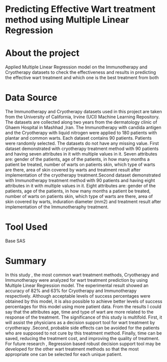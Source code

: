 # Predicting Effective Wart treatment method using Multiple Linear Regression

# About the project

Applied Multiple Linear Regression model on the Immunotherapy and Cryotherapy datasets to check the effectiveness and results in predicting the effective wart treatment and which one is the best treatment from both 

# Data Source

The Immunotherapy and Cryotherapy datasets used in this project are taken from the University of California, Irvine (UCI) Machine Learning Repository. The datasets are collected along two years from the dermatology clinic of Ghaem Hospital in Mashhad ,Iran. The Immunotherapy with candida antigen and the Cryotherapy  with liquid nitrogen were applied to 180 patients with plantar and common warts. Each dataset contains 90 patients. Patients were randomly selected. The datasets do not have any missing value.
First dataset demonstrated with cryotherapy treatment method with 90 patients and having seven attributes in it with multiple values in it. Seven attributes are: gender of the patients, age of the patients, in how many months a patient be treated, number of warts on patients skin, which type of warts are there, area of skin covered by warts and treatment result after implementation of the cryotherapy treatment.Second dataset demonstrated with Immunotherapy treatment method with 90 patients and having eight attributes in it with multiple values in it. Eight attributes are: gender of the patients, age of the patients, in how many months a patient be treated, number of warts on patients skin, which type of warts are there, area of skin covered by warts, induration diameter (mm2) and treatment result after implementation of the Immunotheraphy treatment.

# Tool Used

Base SAS

# Summary

In this study , the most common wart treatment methods, Cryotherapy and Immunotherapy were analyzed for wart treatment prediction by using Multiple Linear Regression model. The experimental result showed an accuracy of 82% and  63% for Cryotherapy and Immunotherapy respectively. Although acceptable levels of success percentages were obtained by this model, it is also possible to achieve better levels of success percentages  for this model using more patient data. From the results I could say that the attributes age, time and type of wart are more related to the response of the treatment. The significance of this study is multifold. First, it will assist the physicians as a decision support tool for wart treatment by cryotherapy .Second, probable side effects  can be avoided for the patients who are supposed to not cure  by this treatment method. Finally, time can be saved, reducing the treatment cost, and improving the quality of treatment. For future research , Regression based robust decision support tool may be developed  for the other wart treatment methods  so that the most appropriate one can be selected  for each unique patient.
